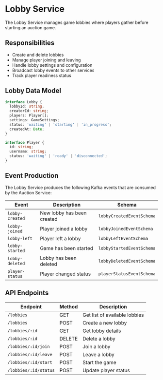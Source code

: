 # Lobby Service

The Lobby Service manages game lobbies where players gather before starting an auction game.

## Responsibilities

- Create and delete lobbies
- Manage player joining and leaving
- Handle lobby settings and configuration
- Broadcast lobby events to other services
- Track player readiness status

## Lobby Data Model

```typescript
interface Lobby {
  lobbyId: string;
  creatorId: string;
  players: Player[];
  settings: GameSettings;
  status: 'waiting' | 'starting' | 'in_progress';
  createdAt: Date;
}

interface Player {
  id: string;
  username: string;
  status: 'waiting' | 'ready' | 'disconnected';
}
```

## Event Production

The Lobby Service produces the following Kafka events that are consumed by the Auction Service:

| Event           | Description                | Schema                    |
|-----------------|----------------------------|---------------------------|
| `lobby-created` | New lobby has been created | `lobbyCreatedEventSchema` |
| `lobby-joined`  | Player joined a lobby      | `lobbyJoinedEventSchema`  |
| `lobby-left`    | Player left a lobby        | `lobbyLeftEventSchema`    |
| `lobby-started` | Game has been started      | `lobbyStartedEventSchema` |
| `lobby-deleted` | Lobby has been deleted     | `lobbyDeletedEventSchema` |
| `player-status` | Player changed status      | `playerStatusEventSchema` |

## API Endpoints

| Endpoint              | Method | Description                   |
|-----------------------|--------|-------------------------------|
| `/lobbies`            | GET    | Get list of available lobbies |
| `/lobbies`            | POST   | Create a new lobby            |
| `/lobbies/:id`        | GET    | Get lobby details             |
| `/lobbies/:id`        | DELETE | Delete a lobby                |
| `/lobbies/:id/join`   | POST   | Join a lobby                  |
| `/lobbies/:id/leave`  | POST   | Leave a lobby                 |
| `/lobbies/:id/start`  | POST   | Start the game                |
| `/lobbies/:id/status` | POST   | Update player status          